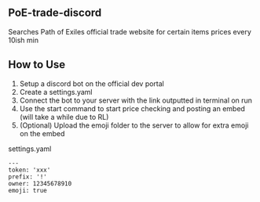 ## PoE-trade-discord
Searches Path of Exiles official trade website for certain items prices every 10ish min

## How to Use

1. Setup a discord bot on the official dev portal
2. Create a settings.yaml
3. Connect the bot to your server with the link outputted in terminal on run
4. Use the start command to start price checking and posting an embed (will take a while due to RL)
5. (Optional) Upload the emoji folder to the server to allow for extra emoji on the embed

settings.yaml

```
---
token: 'xxx'
prefix: '!'
owner: 12345678910
emoji: true
```
